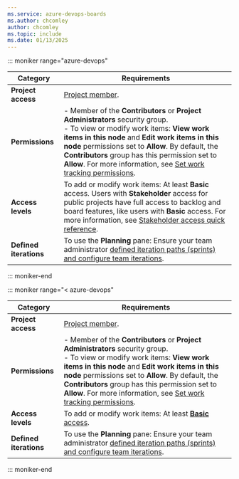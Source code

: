 ```yaml
---
ms.service: azure-devops-boards
ms.author: chcomley
author: chcomley
ms.topic: include
ms.date: 01/13/2025
---
```


::: moniker range="azure-devops"

| Category | Requirements |
|--------------|-------------|
| **Project access** | [Project member](../../organizations/security/add-users-team-project.md). |
| **Permissions** | - Member of the **Contributors** or **Project Administrators** security group. <br> - To view or modify work items: **View work items in this node** and **Edit work items in this node** permissions set to **Allow**. By default, the **Contributors** group has this permission set to **Allow**. For more information, see [Set work tracking permissions](../../organizations/security/set-permissions-access-work-tracking.md). |
| **Access levels** | To add or modify work items: At least **Basic** access. Users with **Stakeholder** access for public projects have full access to backlog and board features, like users with **Basic** access. For more information, see [Stakeholder access quick reference](../../organizations/security/stakeholder-access.md). |
| **Defined iterations** | To use the **Planning** pane: Ensure your team administrator [defined iteration paths (sprints) and configure team iterations](../../organizations/settings/set-iteration-paths-sprints.md). |

::: moniker-end

::: moniker range="< azure-devops"

| Category | Requirements |
|--------------|-------------|
| **Project access** | [Project member](../../organizations/security/add-users-team-project.md). |
| **Permissions** | - Member of the **Contributors** or **Project Administrators** security group. <br> - To view or modify work items: **View work items in this node** and **Edit work items in this node** permissions set to **Allow**. By default, the **Contributors** group has this permission set to **Allow**. For more information, see [Set work tracking permissions](../../organizations/security/set-permissions-access-work-tracking.md). |
| **Access levels** | To add or modify work items: At least [**Basic** access](../../organizations/security/stakeholder-access.md). |
| **Defined iterations** | To use the **Planning** pane: Ensure your team administrator [defined iteration paths (sprints) and configure team iterations](../../organizations/settings/set-iteration-paths-sprints.md). |

::: moniker-end
